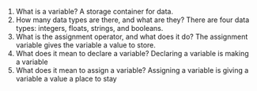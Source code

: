 1. What is a variable?
A storage container for data.
2. How many data types are there, and what are they?
There are four data types: integers, floats, strings, and booleans.
3. What is the assignment operator, and what does it do?
The assignment variable gives the variable a value to store.
4. What does it mean to declare a variable?
Declaring a variable is making a variable
5. What does it mean to assign a variable?
Assigning a variable is giving a variable a value a place to stay